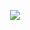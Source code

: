 <p align="center">
<img align=center src="https://raw.githubusercontent.com/untitaker/untitaker/master/github.gif" />
</p>

